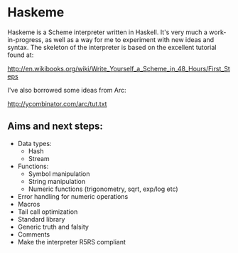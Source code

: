 # Haskeme

Haskeme is a Scheme interpreter written in Haskell. It's very much a work-in-progress, as well as a way for me to experiment with new ideas and syntax. The skeleton of the interpreter is based on the excellent tutorial found at:

  http://en.wikibooks.org/wiki/Write_Yourself_a_Scheme_in_48_Hours/First_Steps

I've also borrowed some ideas from Arc:

  http://ycombinator.com/arc/tut.txt

## Aims and next steps:

* Data types:
  - Hash
  - Stream
* Functions:
  - Symbol manipulation
  - String manipulation
  - Numeric functions (trigonometry, sqrt, exp/log etc)
* Error handling for numeric operations
* Macros
* Tail call optimization
* Standard library
* Generic truth and falsity
* Comments
* Make the interpreter R5RS compliant